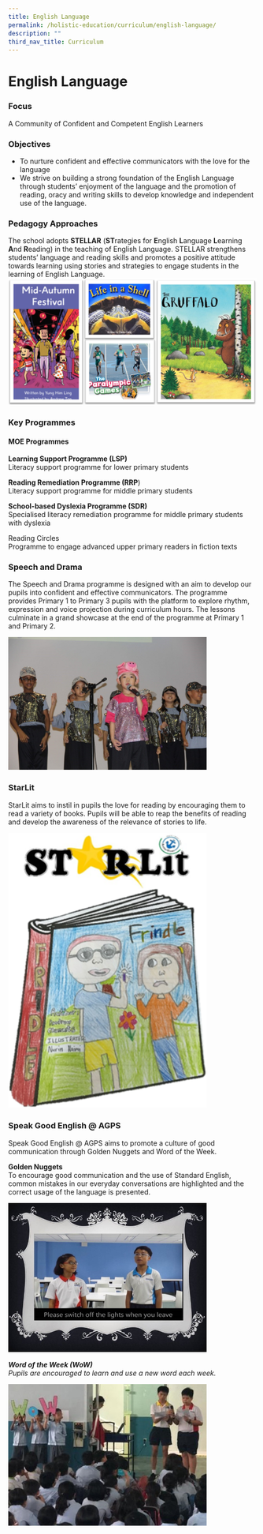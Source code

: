 ```yaml
---
title: English Language
permalink: /holistic-education/curriculum/english-language/
description: ""
third_nav_title: Curriculum
---
```

English Language
================
### Focus
A Community of Confident and Competent English Learners
### Objectives
*   To nurture confident and effective communicators with the love for the language
*   We strive on building a strong foundation of the English Language through students’ enjoyment of the language and the promotion of reading, oracy and writing skills to develop knowledge and independent use of the language. 

### Pedagogy Approaches
The school adopts **STELLAR** (**ST**rategies for **E**nglish **L**anguage **L**earning **A**nd **R**eading) in the teaching of English Language. STELLAR strengthens students’ language and reading skills and promotes a positive attitude towards learning using stories and strategies to engage students in the learning of English Language. 
![](/images/Curriculum/English/Stellar.jpg)
### Key Programmes
#### MOE Programmes
**Learning Support Programme (LSP)**<br>
Literacy support programme for lower primary students

**Reading Remediation Programme (RRP**)<br>
Literacy support programme for middle primary students

**School-based Dyslexia Programme (SDR)**<br>
Specialised literacy remediation programme for middle primary students with dyslexia

Reading Circles<br>
Programme to engage advanced upper primary readers in fiction texts

### Speech and Drama
The Speech and Drama programme is designed with an aim to develop our pupils into confident and effective communicators. The programme provides Primary 1 to Primary 3 pupils with the platform to explore rhythm, expression and voice projection during curriculum hours. The lessons culminate in a grand showcase at the end of the programme at Primary 1 and Primary 2.

<img src="/images/Curriculum/English/English%20Speech%20and%20Drama.jpg" style="width:80%">

### StarLit
StarLit aims to instil in pupils the love for reading by encouraging them to read a variety of books. Pupils will be able to reap the benefits of reading and develop the awareness of the relevance of stories to life.

<img src="/images/Curriculum/English/English%20StarLit.png" style="width:80%">

### Speak Good English @ AGPS
Speak Good English @ AGPS aims to promote a culture of good communication through Golden Nuggets and Word of the Week.

**Golden Nuggets**<br>
To encourage good communication and the use of Standard English, common mistakes in our everyday conversations are highlighted and the correct usage of the language is presented.

<img src="/images/Curriculum/English/Speak%20Good%20English%201.jpg" style="width:80%">

<br>

**_Word of the Week (WoW)_** <br>
_Pupils are encouraged to learn and use a new word each week._

<img src="/images/Curriculum/English/Speak%20Good%20English%202.jpg" style="width:80%">